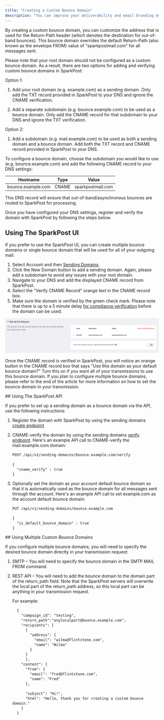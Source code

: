 ```yaml
---
title: "Creating a Custom Bounce Domain"
description: "You can improve your deliverability and email branding by adding a custom bounce domain A custom bounce domain provides another layer to the branding that some ISPs care about."
---
```


By creating a custom bounce domain, you can customize the address that is used for the Return-Path header (which denotes the destination for out-of-band bounces). This bounce domain overrides the default Return-Path (also known as the envelope FROM) value of "sparkpostmail.com" for all messages sent.

Please note that your root domain should not be configured as a custom bounce domain. As a result, there are two options for adding and verifying custom bounce domains in SparkPost:

Option 1:

1. Add your root domain (e.g. example.com) as a sending domain. Only add the TXT record provided in SparkPost to your DNS and ignore the CNAME verification.

1. Add a separate subdomain (e.g. bounce.example.com) to be used as a bounce domain. Only add the CNAME record for that subdomain to your DNS and ignore the TXT verification.

Option 2: 

1. Add a subdomain (e.g. mail.example.com) to be used as both a sending domain and a bounce domain. Add both the TXT record and CNAME record provided in SparkPost to your DNS.



To configure a bounce domain, choose the subdomain you would like to use (e.g. bounce.example.com) and add the following CNAME record to your DNS settings:


| Hostname | Type | Value |
| --- | --- | --- |
| bounce.example.com | CNAME | sparkpostmail.com |

This DNS record will ensure that out-of-band/asynchronous bounces are routed to SparkPost for processing.

Once you have configured your DNS settings, register and verify the domain with SparkPost by following the steps below.

## Using The SparkPost UI

If you prefer to use the SparkPost UI, you can create multiple bounce domains or single bounce domain that will be used for all of your outgoing mail.

1. Select Account and then [Sending Domains](https://app.sparkpost.com/account/sending-domains).
1. Click the New Domain button to add a sending domain. Again, please add a subdomain to avoid any issues with your root domain.
1. Navigate to your DNS and add the displayed CNAME record from SparkPost.
1. Select the "Verify CNAME Record" orange text in the CNAME record box.
1. Make sure the domain is verified by the green check mark. Please note that there is up to a 5 minute delay [for compliance verification](https://www.sparkpost.com/docs/getting-started/requirements-for-sending-domains/) before the domain can be used.

 ![](media/custom-bounce-domain/CNAME-verification-2.png)

Once the CNAME record is verified in SparkPost, you will notice an orange button in the CNAME record box that says "Use this domain as your default bounce domain?" Turn this on if you want all of your transmissions to use this bounce domain. If you plan to configure multiple bounce domains, please refer to the end of the article for more information on how to set the bounce domain in your transmission.


## Using The SparkPost API

If you prefer to set up a sending domain as a bounce domain via the API, use the following instructions:

1. Register the domain with SparkPost by using the sending domains [create endpoint](https://developers.sparkpost.com/api/sending-domains.html#sending-domains-create-post)
1. CNAME-verify the domain by using the sending domains [verify endpoint](https://developers.sparkpost.com/api/sending-domains.html#sending-domains-verify-post).  Here's an example API call to CNAME-verify the mail.example.com domain:

    ```
    POST /api/v1/sending-domains/bounce.example.com/verify

    {
      "cname_verify" : true
    }
    ```

1. Optionally set the domain as your account default bounce domain so that it is automatically used as the bounce domain for all messages sent through the account.  Here's an example API call to set example.com as the account default bounce domain:

    ```
    PUT /api/v1/sending-domains/bounce.example.com

    {
      "is_default_bounce_domain" : true
    }
    ```

## Using Multiple Custom Bounce Domains

If you configure multiple bounce domains, you will need to specify the desired bounce domain directly in your transmission request:

1. SMTP – You will need to specify the bounce domain in the SMTP MAIL FROM command.

1. REST API – You will need to add the bounce domain to the domain part of the return_path field. Note that the SparkPost servers will overwrite the local part of the return_path address, so this local part can be anything in your transmission request. 

     For example:

     ```
       {
         "campaign_id": "testing",
         "return_path":"anylocalpart@bounce.example.com",
         "recipients": [
           {
             "address": {
               "email": "wilma@flintstone.com",
               "name": "Wilma"
             }
           }
           ],
         "content": {
           "from": {
             "email": "fred@flintstone.com",
             "name": "Fred"
           },

           "subject": "Hi!",
           "html": "Hello, thank you for creating a custom bounce domain."
         }
       }         

      ```
